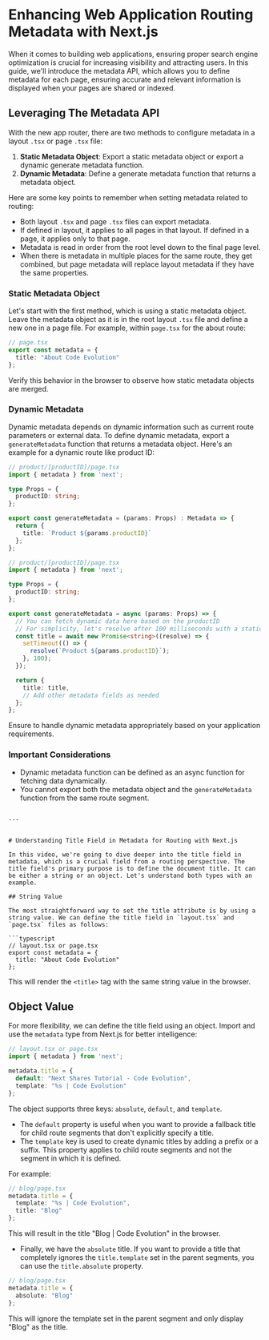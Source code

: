 

# Enhancing Web Application Routing Metadata with Next.js

When it comes to building web applications, ensuring proper search engine optimization is crucial for increasing visibility and attracting users. In this guide, we'll introduce the metadata API, which allows you to define metadata for each page, ensuring accurate and relevant information is displayed when your pages are shared or indexed.

## Leveraging The Metadata API

With the new app router, there are two methods to configure metadata in a layout `.tsx` or page `.tsx` file:

1. **Static Metadata Object**: Export a static metadata object or export a dynamic generate metadata function.
2. **Dynamic Metadata**: Define a generate metadata function that returns a metadata object.

Here are some key points to remember when setting metadata related to routing:

- Both layout `.tsx` and page `.tsx` files can export metadata.
- If defined in layout, it applies to all pages in that layout. If defined in a page, it applies only to that page.
- Metadata is read in order from the root level down to the final page level.
- When there is metadata in multiple places for the same route, they get combined, but page metadata will replace layout metadata if they have the same properties.

### Static Metadata Object

Let's start with the first method, which is using a static metadata object. Leave the metadata object as it is in the root layout `.tsx` file and define a new one in a page file. For example, within `page.tsx` for the about route:

```typescript
// page.tsx
export const metadata = {
  title: "About Code Evolution"
};
```

Verify this behavior in the browser to observe how static metadata objects are merged.

### Dynamic Metadata

Dynamic metadata depends on dynamic information such as current route parameters or external data. To define dynamic metadata, export a `generateMetadata` function that returns a metadata object. Here's an example for a dynamic route like product ID:

```typescript
// product/[productID]/page.tsx
import { metadata } from 'next';

type Props = {
  productID: string;
};

export const generateMetadata = (params: Props) : Metadata => {
  return {
    title: `Product ${params.productID}`
  };
};
```
```typescript
// product/[productID]/page.tsx
import { metadata } from 'next';

type Props = {
  productID: string;
};

export const generateMetadata = async (params: Props) => {
  // You can fetch dynamic data here based on the productID
  // For simplicity, let's resolve after 100 milliseconds with a static title
  const title = await new Promise<string>((resolve) => {
    setTimeout(() => {
      resolve(`Product ${params.productID}`);
    }, 100);
  });

  return {
    title: title,
    // Add other metadata fields as needed
  };
};
```

Ensure to handle dynamic metadata appropriately based on your application requirements.

### Important Considerations

- Dynamic metadata function can be defined as an async function for fetching data dynamically.
- You cannot export both the metadata object and the `generateMetadata` function from the same route segment.

```

---


# Understanding Title Field in Metadata for Routing with Next.js

In this video, we're going to dive deeper into the title field in metadata, which is a crucial field from a routing perspective. The title field's primary purpose is to define the document title. It can be either a string or an object. Let's understand both types with an example.

## String Value

The most straightforward way to set the title attribute is by using a string value. We can define the title field in `layout.tsx` and `page.tsx` files as follows:

```typescript
// layout.tsx or page.tsx
export const metadata = {
  title: "About Code Evolution"
};
```

This will render the `<title>` tag with the same string value in the browser.

## Object Value

For more flexibility, we can define the title field using an object. Import and use the `metadata` type from Next.js for better intelligence:

```typescript
// layout.tsx or page.tsx
import { metadata } from 'next';

metadata.title = {
  default: "Next Shares Tutorial - Code Evolution",
  template: "%s | Code Evolution"
};
```

The object supports three keys: `absolute`, `default`, and `template`.

- The `default` property is useful when you want to provide a fallback title for child route segments that don't explicitly specify a title.
- The `template` key is used to create dynamic titles by adding a prefix or a suffix. This property applies to child route segments and not the segment in which it is defined.

For example:

```typescript
// blog/page.tsx
metadata.title = {
  template: "%s | Code Evolution",
  title: "Blog"
};
```

This will result in the title "Blog | Code Evolution" in the browser.

- Finally, we have the `absolute` title. If you want to provide a title that completely ignores the `title.template` set in the parent segments, you can use the `title.absolute` property.

```typescript
// blog/page.tsx
metadata.title = {
  absolute: "Blog"
};
```

This will ignore the template set in the parent segment and only display "Blog" as the title.




```
